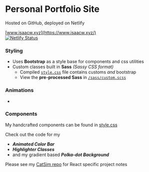# Personal Portfolio Site   
Hosted on GitHub, deployed on Netlify  
  
[www.isaacw.xyz](https://www.isaacw.xyz/)  
[![Netlify Status](https://api.netlify.com/api/v1/badges/3679bb2d-ba84-4c21-a4a8-ab855ef44e20/deploy-status)](https://app.netlify.com/sites/inspiring-nobel-b162cb/deploys)  

### Styling
- Uses **Bootstrap** as a style base for components and css utilities
- Custom classes built in **Sass** *(Sassy CSS format)*
   - Compiled [`style.css`](./styles/style.css) file contains customs *and* bootstrap 
   - View the **pre-processed Sass** in [`/sass/custom.scss`](./sass/custom.scss)  
  
### Animations 
- 


### Components  
My handcrafted components can be found in [style.css](styles/style.css)  

   
Check out the code for my
* ***Animated Color Bar***
* ***Highlighter Classes*** 
* and my gradient based ***Polka-dot Background***






Please see my [CatSim repo](https://github.com/weytools/react-cat-sim) for React specific project notes
